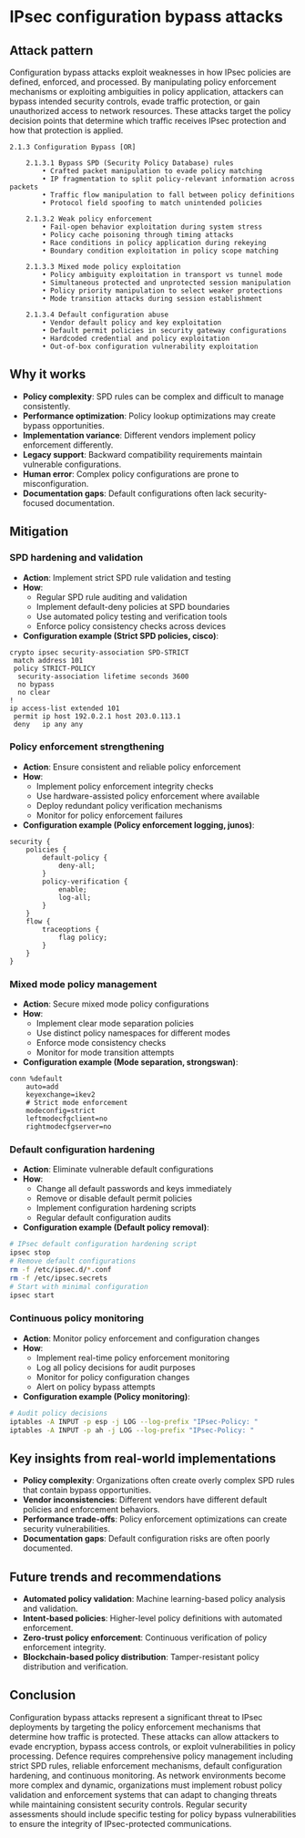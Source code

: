 # IPsec configuration bypass attacks

## Attack pattern

Configuration bypass attacks exploit weaknesses in how IPsec policies are defined, enforced, and processed. By manipulating policy enforcement mechanisms or exploiting ambiguities in policy application, attackers can bypass intended security controls, evade traffic protection, or gain unauthorized access to network resources. These attacks target the policy decision points that determine which traffic receives IPsec protection and how that protection is applied.

```text
2.1.3 Configuration Bypass [OR]

    2.1.3.1 Bypass SPD (Security Policy Database) rules
        • Crafted packet manipulation to evade policy matching
        • IP fragmentation to split policy-relevant information across packets
        • Traffic flow manipulation to fall between policy definitions
        • Protocol field spoofing to match unintended policies

    2.1.3.2 Weak policy enforcement
        • Fail-open behavior exploitation during system stress
        • Policy cache poisoning through timing attacks
        • Race conditions in policy application during rekeying
        • Boundary condition exploitation in policy scope matching

    2.1.3.3 Mixed mode policy exploitation
        • Policy ambiguity exploitation in transport vs tunnel mode
        • Simultaneous protected and unprotected session manipulation
        • Policy priority manipulation to select weaker protections
        • Mode transition attacks during session establishment

    2.1.3.4 Default configuration abuse
        • Vendor default policy and key exploitation
        • Default permit policies in security gateway configurations
        • Hardcoded credential and policy exploitation
        • Out-of-box configuration vulnerability exploitation
```

## Why it works

-   **Policy complexity**: SPD rules can be complex and difficult to manage consistently.
-   **Performance optimization**: Policy lookup optimizations may create bypass opportunities.
-   **Implementation variance**: Different vendors implement policy enforcement differently.
-   **Legacy support**: Backward compatibility requirements maintain vulnerable configurations.
-   **Human error**: Complex policy configurations are prone to misconfiguration.
-   **Documentation gaps**: Default configurations often lack security-focused documentation.

## Mitigation

### SPD hardening and validation
-   **Action**: Implement strict SPD rule validation and testing
-   **How**:
    -   Regular SPD rule auditing and validation
    -   Implement default-deny policies at SPD boundaries
    -   Use automated policy testing and verification tools
    -   Enforce policy consistency checks across devices
-   **Configuration example (Strict SPD policies, cisco)**:

```text
crypto ipsec security-association SPD-STRICT
 match address 101
 policy STRICT-POLICY
  security-association lifetime seconds 3600
  no bypass
  no clear
!
ip access-list extended 101
 permit ip host 192.0.2.1 host 203.0.113.1
 deny   ip any any
```

### Policy enforcement strengthening
-   **Action**: Ensure consistent and reliable policy enforcement
-   **How**:
    -   Implement policy enforcement integrity checks
    -   Use hardware-assisted policy enforcement where available
    -   Deploy redundant policy verification mechanisms
    -   Monitor for policy enforcement failures
-   **Configuration example (Policy enforcement logging, junos)**:

```text
security {
    policies {
        default-policy {
            deny-all;
        }
        policy-verification {
            enable;
            log-all;
        }
    }
    flow {
        traceoptions {
            flag policy;
        }
    }
}
```

### Mixed mode policy management
-   **Action**: Secure mixed mode policy configurations
-   **How**:
    -   Implement clear mode separation policies
    -   Use distinct policy namespaces for different modes
    -   Enforce mode consistency checks
    -   Monitor for mode transition attempts
-   **Configuration example (Mode separation, strongswan)**:

```text
conn %default
    auto=add
    keyexchange=ikev2
    # Strict mode enforcement
    modeconfig=strict
    leftmodecfgclient=no
    rightmodecfgserver=no
```

### Default configuration hardening
-   **Action**: Eliminate vulnerable default configurations
-   **How**:
    -   Change all default passwords and keys immediately
    -   Remove or disable default permit policies
    -   Implement configuration hardening scripts
    -   Regular default configuration audits
-   **Configuration example (Default policy removal)**:

```bash
# IPsec default configuration hardening script
ipsec stop
# Remove default configurations
rm -f /etc/ipsec.d/*.conf
rm -f /etc/ipsec.secrets
# Start with minimal configuration
ipsec start
```

### Continuous policy monitoring
-   **Action**: Monitor policy enforcement and configuration changes
-   **How**:
    -   Implement real-time policy enforcement monitoring
    -   Log all policy decisions for audit purposes
    -   Monitor for policy configuration changes
    -   Alert on policy bypass attempts
-   **Configuration example (Policy monitoring)**:

```bash
# Audit policy decisions
iptables -A INPUT -p esp -j LOG --log-prefix "IPsec-Policy: "
iptables -A INPUT -p ah -j LOG --log-prefix "IPsec-Policy: "
```

## Key insights from real-world implementations

-   **Policy complexity**: Organizations often create overly complex SPD rules that contain bypass opportunities.
-   **Vendor inconsistencies**: Different vendors have different default policies and enforcement behaviors.
-   **Performance trade-offs**: Policy enforcement optimizations can create security vulnerabilities.
-   **Documentation gaps**: Default configuration risks are often poorly documented.

## Future trends and recommendations

-   **Automated policy validation**: Machine learning-based policy analysis and validation.
-   **Intent-based policies**: Higher-level policy definitions with automated enforcement.
-   **Zero-trust policy enforcement**: Continuous verification of policy enforcement integrity.
-   **Blockchain-based policy distribution**: Tamper-resistant policy distribution and verification.

## Conclusion

Configuration bypass attacks represent a significant threat to IPsec deployments by targeting the policy enforcement mechanisms that determine how traffic is protected. These attacks can allow attackers to evade encryption, bypass access controls, or exploit vulnerabilities in policy processing. Defence requires comprehensive policy management including strict SPD rules, reliable enforcement mechanisms, default configuration hardening, and continuous monitoring. As network environments become more complex and dynamic, organizations must implement robust policy validation and enforcement systems that can adapt to changing threats while maintaining consistent security controls. Regular security assessments should include specific testing for policy bypass vulnerabilities to ensure the integrity of IPsec-protected communications.

